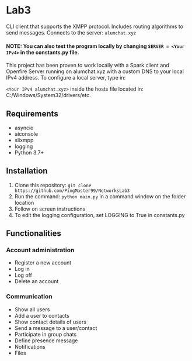 # Lab3
CLI client that supports the XMPP protocol. Includes routing algorithms to send messages.
Connects to the server: ```alumchat.xyz```

#### NOTE: You can also test the program locally by changing ```SERVER = <Your IPv4>``` in the constants.py file.  
This project has been proven to work locally with a Spark client and Openfire Server running on alumchat.xyz with a custom DNS to your local IPv4 address. 
To configure a local server, type in:

```<Your IPv4 alumchat.xyz>``` inside the hosts file located in: C:/Windows/System32/drivers/etc. 

## Requirements
- asyncio
- aiconsole
- slixmpp
- logging
- Python 3.7+

## Installation
1. Clone this repository: ```git clone https://github.com/PingMaster99/NetworksLab3```
2. Run the command: ```python main.py``` in a command window on the folder location
3. Follow on screen instructions
4. To edit the logging configuration, set LOGGING to True in constants.py

## Functionalities
### Account administration
- Register a new account
- Log in
- Log off
- Delete an account

### Communication
- Show all users
- Add a user to contacts
- Show contact details of users
- Send a message to a user/contact
- Participate in group chats
- Define presence message
- Notifications
- Files
